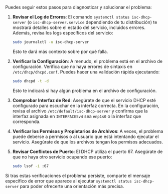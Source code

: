 Puedes seguir estos pasos para diagnosticar y solucionar el problema:

1. **Revisar el Log de Errores**: El comando `systemctl status isc-dhcp-server` (o `isc-dhcp-server.service` dependiendo de tu distribución) te mostrará detalles sobre el estado del servicio, incluidos errores. Además, revisa los logs específicos del servicio:
   ```bash
   sudo journalctl -u isc-dhcp-server
   ```
   Esto te dará más contexto sobre por qué falla.

2. **Verificar la Configuración**: A menudo, el problema está en el archivo de configuración. Verifica que no haya errores de sintaxis en `/etc/dhcp/dhcpd.conf`. Puedes hacer una validación rápida ejecutando:
   ```bash
   sudo dhcpd -t -d
   ```
   Esto te indicará si hay algún problema en el archivo de configuración.

3. **Comprobar Interfaz de Red**: Asegúrate de que el servicio DHCP esté configurado para escuchar en la interfaz correcta. En la configuración, revisa el archivo `/etc/default/isc-dhcp-server` y confirma que la interfaz asignada en `INTERFACESv4` sea `enp1s0` o la interfaz que corresponda.

4. **Verificar los Permisos y Propietarios de Archivos**: A veces, el problema puede deberse a permisos o al usuario que está intentando ejecutar el servicio. Asegúrate de que los archivos tengan los permisos adecuados.

5. **Revisar Conflictos de Puerto**: El DHCP utiliza el puerto 67. Asegúrate de que no haya otro servicio ocupando ese puerto:
   ```bash
   sudo lsof -i :67
   ```

Si tras estas verificaciones el problema persiste, comparte el mensaje específico de error que aparece al ejecutar `systemctl status isc-dhcp-server` para poder ofrecerte una orientación más precisa.